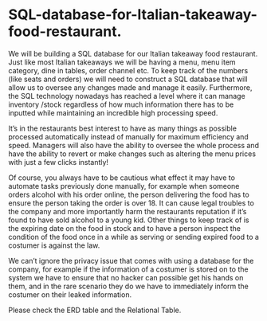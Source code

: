 # SQL-database-for-Italian-takeaway-food-restaurant.

We will be building a SQL database for our Italian takeaway food restaurant.  
Just like most Italian takeaways we will be having a menu, menu item category, dine in tables, order channel etc.
To keep track of the numbers (like seats and orders) we will need to construct a SQL database that will allow us 
to oversee any changes made and manage it easily. Furthermore, the SQL technology nowadays has reached a level where
it can manage inventory /stock regardless of how much information there has to be inputted while maintaining an incredible 
high processing speed.   

It’s in the restaurants best interest to have as many things as possible processed automatically instead of manually for 
maximum efficiency and speed. Managers will also have the ability to oversee the whole process and have the ability to revert 
or make changes such as altering the menu prices with just a few clicks instantly! 

Of course, you always have to be cautious what effect it may have to automate tasks previously done manually,
for example when someone orders alcohol with his order online, the person delivering the food has to ensure the person 
taking the order is over 18. It can cause legal troubles to the company and more importantly harm the restaurants reputation 
if it’s found to have sold alcohol to a young kid. Other things to keep track of is the expiring date on the food in stock and 
to have a person inspect the condition of the food once in a while as serving or sending expired food to a costumer is against the law. 

We can’t ignore the privacy issue that comes with using a database for the company, for example if the information 
of a costumer is stored on to the system we have to ensure that no hacker can possible get his hands on them, and in 
the rare scenario they do we have to immediately inform the costumer on their leaked information. 

Please check the ERD table and the Relational Table.

